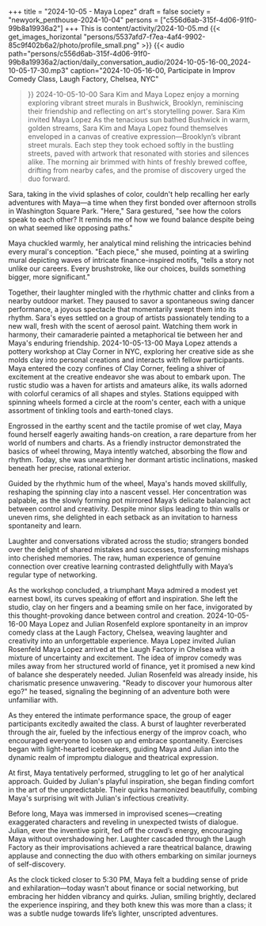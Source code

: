 +++
title = "2024-10-05 - Maya Lopez"
draft = false
society = "newyork_penthouse-2024-10-04"
persons = ["c556d6ab-315f-4d06-91f0-99b8a19936a2"]
+++
This is content/activity/2024-10-05.md
{{< get_images_horizontal "persons/5537afd7-f7ea-4af4-9902-85c9f402b6a2/photo/profile_small.png" >}}
{{< audio
    path="persons/c556d6ab-315f-4d06-91f0-99b8a19936a2/action/daily_conversation_audio/2024-10-05-16-00_2024-10-05-17-30.mp3" 
    caption="2024-10-05-16-00, Participate in Improv Comedy Class, Laugh Factory, Chelsea, NYC"
>}}
2024-10-05-10-00
Sara Kim and Maya Lopez enjoy a morning exploring vibrant street murals in Bushwick, Brooklyn, reminiscing their friendship and reflecting on art's storytelling power.
Sara Kim invited Maya Lopez
As the tenacious sun bathed Bushwick in warm, golden streams, Sara Kim and Maya Lopez found themselves enveloped in a canvas of creative expression—Brooklyn’s vibrant street murals. Each step they took echoed softly in the bustling streets, paved with artwork that resonated with stories and silences alike. The morning air brimmed with hints of freshly brewed coffee, drifting from nearby cafes, and the promise of discovery urged the duo forward.

Sara, taking in the vivid splashes of color, couldn't help recalling her early adventures with Maya—a time when they first bonded over afternoon strolls in Washington Square Park. "Here," Sara gestured, "see how the colors speak to each other? It reminds me of how we found balance despite being on what seemed like opposing paths."

Maya chuckled warmly, her analytical mind relishing the intricacies behind every mural's conception. "Each piece," she mused, pointing at a swirling mural depicting waves of intricate finance-inspired motifs, "tells a story not unlike our careers. Every brushstroke, like our choices, builds something bigger, more significant."

Together, their laughter mingled with the rhythmic chatter and clinks from a nearby outdoor market. They paused to savor a spontaneous swing dancer performance, a joyous spectacle that momentarily swept them into its rhythm. Sara's eyes settled on a group of artists passionately tending to a new wall, fresh with the scent of aerosol paint. Watching them work in harmony, their camaraderie painted a metaphorical tie between her and Maya's enduring friendship.
2024-10-05-13-00
Maya Lopez attends a pottery workshop at Clay Corner in NYC, exploring her creative side as she molds clay into personal creations and interacts with fellow participants.
Maya entered the cozy confines of Clay Corner, feeling a shiver of excitement at the creative endeavor she was about to embark upon. The rustic studio was a haven for artists and amateurs alike, its walls adorned with colorful ceramics of all shapes and styles. Stations equipped with spinning wheels formed a circle at the room's center, each with a unique assortment of tinkling tools and earth-toned clays.

Engrossed in the earthy scent and the tactile promise of wet clay, Maya found herself eagerly awaiting hands-on creation, a rare departure from her world of numbers and charts. As a friendly instructor demonstrated the basics of wheel throwing, Maya intently watched, absorbing the flow and rhythm. Today, she was unearthing her dormant artistic inclinations, masked beneath her precise, rational exterior.

Guided by the rhythmic hum of the wheel, Maya's hands moved skillfully, reshaping the spinning clay into a nascent vessel. Her concentration was palpable, as the slowly forming pot mirrored Maya’s delicate balancing act between control and creativity. Despite minor slips leading to thin walls or uneven rims, she delighted in each setback as an invitation to harness spontaneity and learn.

Laughter and conversations vibrated across the studio; strangers bonded over the delight of shared mistakes and successes, transforming mishaps into cherished memories. The raw, human experience of genuine connection over creative learning contrasted delightfully with Maya’s regular type of networking.

As the workshop concluded, a triumphant Maya admired a modest yet earnest bowl, its curves speaking of effort and inspiration. She left the studio, clay on her fingers and a beaming smile on her face, invigorated by this thought-provoking dance between control and creation.
2024-10-05-16-00
Maya Lopez and Julian Rosenfeld explore spontaneity in an improv comedy class at the Laugh Factory, Chelsea, weaving laughter and creativity into an unforgettable experience.
Maya Lopez invited Julian Rosenfeld
Maya Lopez arrived at the Laugh Factory in Chelsea with a mixture of uncertainty and excitement. The idea of improv comedy was miles away from her structured world of finance, yet it promised a new kind of balance she desperately needed. Julian Rosenfeld was already inside, his charismatic presence unwavering. "Ready to discover your humorous alter ego?" he teased, signaling the beginning of an adventure both were unfamiliar with.

As they entered the intimate performance space, the group of eager participants excitedly awaited the class. A burst of laughter reverberated through the air, fueled by the infectious energy of the improv coach, who encouraged everyone to loosen up and embrace spontaneity. Exercises began with light-hearted icebreakers, guiding Maya and Julian into the dynamic realm of impromptu dialogue and theatrical expression.

At first, Maya tentatively performed, struggling to let go of her analytical approach. Guided by Julian's playful inspiration, she began finding comfort in the art of the unpredictable. Their quirks harmonized beautifully, combing Maya's surprising wit with Julian's infectious creativity.

Before long, Maya was immersed in improvised scenes—creating exaggerated characters and reveling in unexpected twists of dialogue. Julian, ever the inventive spirit, fed off the crowd’s energy, encouraging Maya without overshadowing her. Laughter cascaded through the Laugh Factory as their improvisations achieved a rare theatrical balance, drawing applause and connecting the duo with others embarking on similar journeys of self-discovery.

As the clock ticked closer to 5:30 PM, Maya felt a budding sense of pride and exhilaration—today wasn’t about finance or social networking, but embracing her hidden vibrancy and quirks. Julian, smiling brightly, declared the experience inspiring, and they both knew this was more than a class; it was a subtle nudge towards life’s lighter, unscripted adventures.
